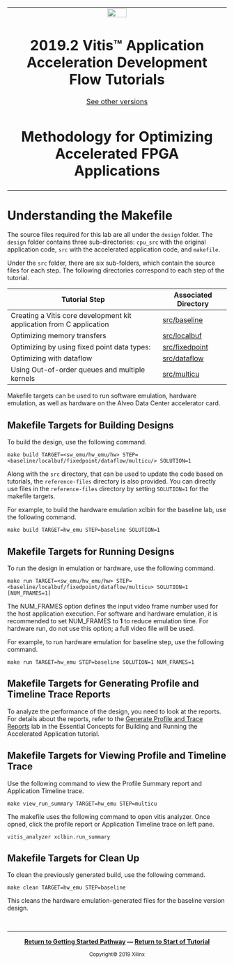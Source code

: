 <table>
 <tr>
   <td align="center"><img src="https://www.xilinx.com/content/dam/xilinx/imgs/press/media-kits/corporate/xilinx-logo.png" width="30%"/><h1>2019.2 Vitis™ Application Acceleration Development Flow Tutorials</h1>
   <a href="https://github.com/Xilinx/SDAccel-Tutorials/branches/all">See other versions</a>
   </td>
 </tr>
 <tr>
 <td align="center"><h1>Methodology for Optimizing Accelerated FPGA Applications
 </td>
 </tr>
</table>

# Understanding the Makefile

The source files required for this lab are all under the `design` folder. The `design` folder contains three sub-directories: `cpu_src` with the original application code, `src` with the accelerated application code, and `makefile`.

Under the `src` folder, there are six sub-folders, which contain the source files for each step. The following directories correspond to each step of the tutorial.

| Tutorial Step                                             | Associated Directory  |
|-------------------------------------------------------------|------------------------ |
| Creating a Vitis core development kit application from C application          |     [src/baseline](./design/src/baseline)        |
| Optimizing memory transfers                                  |     [src/localbuf](./design/src/localbuf)        |
| Optimizing by using fixed point data types:                 |     [src/fixedpoint](./design/src/fixedpoint)      |
| Optimizing with dataflow                                    |     [src/dataflow](./design/src/dataflow)        |
| Using Out-of-order queues and multiple kernels              |     [src/multicu](./design/src/multicu)         |

Makefile targets can be used to run software emulation, hardware emulation, as well as hardware on the Alveo Data Center accelerator card.

## Makefile Targets for Building Designs

To build the design, use the following command.

```
make build TARGET=<sw_emu/hw_emu/hw> STEP=<baseline/localbuf/fixedpoint/dataflow/multicu/> SOLUTION=1
```

Along with the `src` directory, that can be used to update the code based on tutorials, the `reference-files` directory is also provided. You can directly use files in the `reference-files` directory by setting `SOLUTION=1` for the makefile targets.

For example, to build the hardware emulation xclbin for the baseline lab, use the following command.

```
make build TARGET=hw_emu STEP=baseline SOLUTION=1
```

## Makefile Targets for Running Designs

To run the design in emulation or hardware, use the following command.

```
make run TARGET=<sw_emu/hw_emu/hw> STEP=<baseline/localbuf/fixedpoint/dataflow/multicu> SOLUTION=1 [NUM_FRAMES=1]
```

The NUM_FRAMES option defines the input video frame number used for the host application execution. For software and hardware emulation, it is recommended to set NUM_FRAMES to **1** to reduce emulation time. For hardware run, do not use this option; a full video file will be used.

For example, to run hardware emulation for baseline step, use the following command.

```
make run TARGET=hw_emu STEP=baseline SOLUTION=1 NUM_FRAMES=1
```

## Makefile Targets for Generating Profile and Timeline Trace Reports

To analyze the performance of the design, you need to look at the reports. For details about the reports, refer to the [Generate Profile and Trace Reports](../Pathway3/ProfileAndTraceReports.md) lab in the Essential Concepts for Building and Running the Accelerated Application tutorial.


## Makefile Targets for Viewing Profile and Timeline Trace

Use the following command to view the Profile Summary report and Application Timeline trace.

   ```
   make view_run_summary TARGET=hw_emu STEP=multicu
   ```

   The makefile uses the following command to open vitis analyzer. Once opned, click the profile report or Application Timeline trace on left pane.

   ```
   vitis_analyzer xclbin.run_summary
   ```



## Makefile Targets for Clean Up

To clean the previously generated build, use the following command.

```
make clean TARGET=hw_emu STEP=baseline
```

This cleans the hardware emulation-generated files for the baseline version design.

</br>
<hr/>
<p align="center"><b><a href="/docs/vitis-getting-started/">Return to Getting Started Pathway</a> — <a href="./README.md">Return to Start of Tutorial</a></b></p>

<p align="center"><sup>Copyright&copy; 2019 Xilinx</sup></p>
